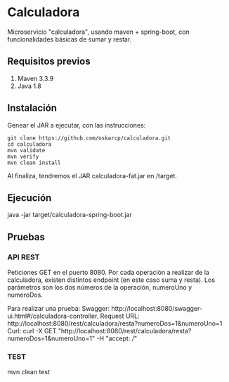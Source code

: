 # Calculadora
Microservicio "calculadora", usando maven + spring-boot, con funcionalidades básicas de sumar y restar.


## Requisitos previos
1. Maven 3.3.9
2. Java 1.8

## Instalación

Genear el JAR a ejecutar, con las instrucciones: 
```
git clone https://github.com/oskarcp/calculadora.git
cd calculadora
mvn validate
mvn verify
mvn clean install
```
Al finaliza, tendremos el JAR calculadora-fat.jar  en /target.

## Ejecución

java -jar target/calculadora-spring-boot.jar

## Pruebas

### API REST
Peticiones GET en el puerto 8080.
Por cada operación a realizar de la calculadora, existen distintos endpoint (en este caso suma y resta). Los parámetros son los dos números de la operación, numeroUno y numeroDos.

Para realizar una prueba: 
Swagger: http://localhost:8080/swagger-ui.html#/calculadora-controller.
Request URL: http://localhost:8080/rest/calculadora/resta?numeroDos=1&numeroUno=1
Curl: curl -X GET "http://localhost:8080/rest/calculadora/resta?numeroDos=1&numeroUno=1" -H "accept: */*"


### TEST

mvn clean test






